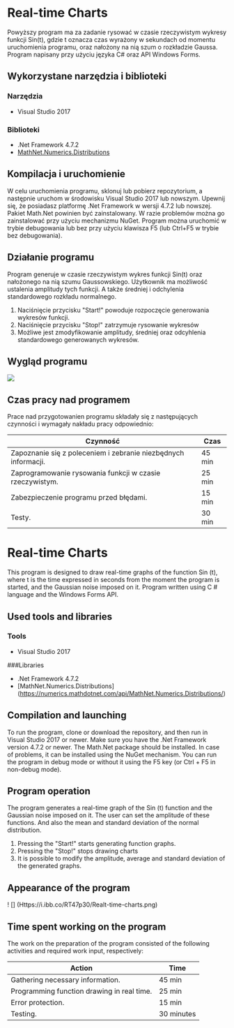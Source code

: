 # Real-time Charts
Powyższy program ma za zadanie rysować w czasie rzeczywistym wykresy funkcji Sin(t), gdzie t oznacza czas wyrażony w sekundach od momentu uruchomienia programu, oraz nałożony na nią szum o rozkładzie Gaussa. Program napisany przy użyciu języka C# oraz API Windows Forms.

## Wykorzystane narzędzia i biblioteki
### Narzędzia
+ Visual Studio 2017

### Biblioteki
+ .Net Framework 4.7.2
+ [MathNet.Numerics.Distributions](https://numerics.mathdotnet.com/api/MathNet.Numerics.Distributions/)

## Kompilacja i uruchomienie
W celu uruchomienia programu, sklonuj lub pobierz repozytorium, a następnie uruchom w środowisku Visual Studio 2017 lub nowszym. Upewnij się, że posiadasz platformę .Net Framework w wersji 4.7.2 lub nowszej. Pakiet Math.Net powinien być zainstalowany. W razie problemów można go zainstalować przy użyciu mechanizmu NuGet.
Program można uruchomić w trybie debugowania lub bez przy użyciu klawisza F5 (lub Ctrl+F5 w trybie bez debugowania).

## Działanie programu
Program generuje w czasie rzeczywistym wykres funkcji Sin(t) oraz nałożonego na nią szumu Gaussowskiego. Użytkownik ma możliwość ustalenia amplitudy tych funkcji. A także średniej i odchylenia standardowego rozkładu normalnego.
1. Naciśnięcie przycisku "Start!" powoduje rozpoczęcie generowania wykresów funkcji.
2. Naciśnięcie przycisku "Stop!" zatrzymuje rysowanie wykresów
3. Możliwe jest zmodyfikowanie amplitudy, średniej oraz odcyhlenia standardowego generowanych wykresów.

## Wygląd programu
![](https://i.ibb.co/RT47p30/Realt-time-charts.png)

## Czas pracy nad programem
Prace nad przygotowanien programu składały się z następujących czynności i wymagały nakładu pracy odpowiednio:

Czynność | Czas 
------------- | -------------
Zapoznanie się z poleceniem i zebranie niezbędnych informacji.  | 45 min
Zaprogramowanie rysowania funkcji w czasie rzeczywistym.  | 25 min
Zabezpieczenie programu przed błędami. | 15 min
Testy. | 30 min


# Real-time Charts
This program is designed to draw real-time graphs of the function Sin (t), where t is the time expressed in seconds from the moment the program is started, and the Gaussian noise imposed on it. Program written using C # language and the Windows Forms API.

## Used tools and libraries
### Tools
+ Visual Studio 2017

###Libraries
+ .Net Framework 4.7.2
+ [MathNet.Numerics.Distributions] (https://numerics.mathdotnet.com/api/MathNet.Numerics.Distributions/)

## Compilation and launching
To run the program, clone or download the repository, and then run in Visual Studio 2017 or newer. Make sure you have the .Net Framework version 4.7.2 or newer. The Math.Net package should be installed. In case of problems, it can be installed using the NuGet mechanism.
You can run the program in debug mode or without it using the F5 key (or Ctrl + F5 in non-debug mode).

## Program operation
The program generates a real-time graph of the Sin (t) function and the Gaussian noise imposed on it. The user can set the amplitude of these functions. And also the mean and standard deviation of the normal distribution.
1. Pressing the "Start!" starts generating function graphs.
2. Pressing the "Stop!" stops drawing charts
3. It is possible to modify the amplitude, average and standard deviation of the generated graphs.

## Appearance of the program
! [] (Https://i.ibb.co/RT47p30/Realt-time-charts.png)

## Time spent working on the program
The work on the preparation of the program consisted of the following activities and required work input, respectively:

Action | Time
------------- | -------------
Gathering necessary information. | 45 min
Programming function drawing in real time. | 25 min
Error protection. | 15 min
Testing. | 30 minutes
